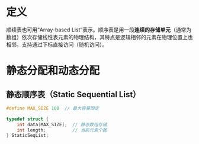 # 定义
顺续表也可用“Array-based List”表示。顺序表是用一段**连续的存储单元**（通常为数组）依次存储线性表元素的物理结构，其特点是逻辑相邻的元素在物理位置上也相邻，支持通过下标直接访问（随机访问）。

# 静态分配和动态分配
##  静态顺序表（Static Sequential List）
```c
#define MAX_SIZE 100  // 最大容量固定

typedef struct {
    int data[MAX_SIZE];  // 静态数组存储
    int length;          // 当前元素个数
} StaticSeqList;
```